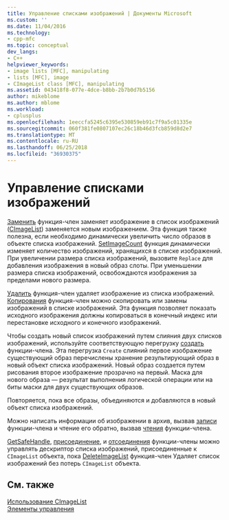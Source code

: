 ```yaml
---
title: Управление списками изображений | Документы Microsoft
ms.custom: ''
ms.date: 11/04/2016
ms.technology:
- cpp-mfc
ms.topic: conceptual
dev_langs:
- C++
helpviewer_keywords:
- image lists [MFC], manipulating
- lists [MFC], image
- CImageList class [MFC], manipulating
ms.assetid: 043418f8-077e-4dce-b8bb-2b7b0d7b5156
author: mikeblome
ms.author: mblome
ms.workload:
- cplusplus
ms.openlocfilehash: 1eeccfa5245c6395e530859eb91c7f9a5c01335e
ms.sourcegitcommit: 060f381fe0807107ec26c18b46d3fcb859d8d2e7
ms.translationtype: MT
ms.contentlocale: ru-RU
ms.lasthandoff: 06/25/2018
ms.locfileid: "36930375"
---
```

# <a name="manipulating-image-lists"></a>Управление списками изображений
[Заменить](../mfc/reference/cimagelist-class.md#replace) функция-член заменяет изображение в список изображений ([CImageList](../mfc/reference/cimagelist-class.md)) заменяется новым изображением. Эта функция также полезна, если необходимо динамически увеличить число образов в объекте списка изображений. [SetImageCount](../mfc/reference/cimagelist-class.md#setimagecount) функция динамически изменяет количество изображений, хранящихся в списке изображений. При увеличении размера списка изображений, вызовите `Replace` для добавления изображения в новый образ слоты. При уменьшении размера списка изображений, освобождаются изображения за пределами нового размера.  
  
 [Удалить](../mfc/reference/cimagelist-class.md#remove) функция-член удаляет изображение из списка изображений. [Копирования](../mfc/reference/cimagelist-class.md#copy) функция-член можно скопировать или замены изображений в списке изображений. Эта функция позволяет показать исходного изображения должны копироваться в конечный индекс или перестановке исходного и конечного изображений.  
  
 Чтобы создать новый список изображений путем слияния двух списков изображений, используйте соответствующую перегрузку [создать](../mfc/reference/cimagelist-class.md#create) функции-члена. Эта перегрузка `Create` слияний первое изображение существующий образ перечислены хранение результирующий образ в новый объект списка изображений. Новый образ создается путем рисования второе изображение прозрачно на первый. Маска для нового образа — результат выполнения логической операции или на биты маски для двух существующих образов.  
  
 Повторяется, пока все образы, объединяются и добавляются в новый объект списка изображений.  
  
 Можно написать информации об изображении в архив, вызвав [записи](../mfc/reference/cimagelist-class.md#write) функции-члена и чтение его обратно, вызвав [чтения](../mfc/reference/cimagelist-class.md#read) функции-члена.  
  
 [GetSafeHandle](../mfc/reference/cimagelist-class.md#getsafehandle), [присоединение](../mfc/reference/cimagelist-class.md#attach), и [отсоединения](../mfc/reference/cimagelist-class.md#detach) функции-члены можно управлять дескриптор списка изображений, присоединенные к `CImageList` объекта, пока [DeleteImageList](../mfc/reference/cimagelist-class.md#deleteimagelist) функция-член Удаляет список изображений без потерь `CImageList` объекта.  
  
## <a name="see-also"></a>См. также  
 [Использование CImageList](../mfc/using-cimagelist.md)   
 [Элементы управления](../mfc/controls-mfc.md)

